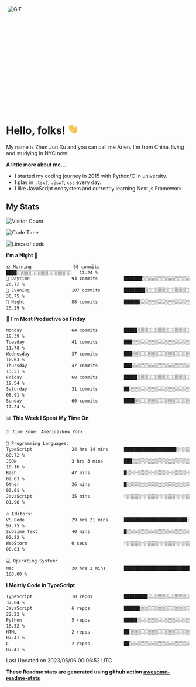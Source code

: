 <img align="right" alt="GIF" src="https://media.giphy.com/media/xUA7bdpLxQhsSQdyog/giphy.gif" width="500" height="320" />

# Hello, folks! <img src="https://raw.githubusercontent.com/arlenxuzj/arlenxuzj/master/assets/wave.gif" width="30px">

My name is Zhen Jun Xu and you can call me Arlen. I'm from China, living and studying in NYC now.

**A little more about me...**

 - I started my coding journey in 2015 with Python/C in university.
 - I play in `.tsx?`, `.jsx?`, `css` every day.
 - I like JavaScript ecosystem and currently learning Next.js Framework.

## My Stats

![Visitor Count](https://komarev.com/ghpvc/?username=arlenxuzj&color=blue&label=Profile+Views)

<!--START_SECTION:waka-->
![Code Time](http://img.shields.io/badge/Code%20Time-3%2C201%20hrs%2058%20mins-blue)

![Lines of code](https://img.shields.io/badge/From%20Hello%20World%20I%27ve%20Written-687.7%20thousand%20lines%20of%20code-blue)

**I'm a Night 🦉** 

```text
🌞 Morning                60 commits          ████░░░░░░░░░░░░░░░░░░░░░   17.24 % 
🌆 Daytime                93 commits          ███████░░░░░░░░░░░░░░░░░░   26.72 % 
🌃 Evening                107 commits         ████████░░░░░░░░░░░░░░░░░   30.75 % 
🌙 Night                  88 commits          ██████░░░░░░░░░░░░░░░░░░░   25.29 % 
```
📅 **I'm Most Productive on Friday** 

```text
Monday                   64 commits          █████░░░░░░░░░░░░░░░░░░░░   18.39 % 
Tuesday                  41 commits          ███░░░░░░░░░░░░░░░░░░░░░░   11.78 % 
Wednesday                37 commits          ███░░░░░░░░░░░░░░░░░░░░░░   10.63 % 
Thursday                 47 commits          ███░░░░░░░░░░░░░░░░░░░░░░   13.51 % 
Friday                   68 commits          █████░░░░░░░░░░░░░░░░░░░░   19.54 % 
Saturday                 31 commits          ██░░░░░░░░░░░░░░░░░░░░░░░   08.91 % 
Sunday                   60 commits          ████░░░░░░░░░░░░░░░░░░░░░   17.24 % 
```


📊 **This Week I Spent My Time On** 

```text
🕑︎ Time Zone: America/New_York

💬 Programming Languages: 
TypeScript               24 hrs 14 mins      ████████████████████░░░░░   80.72 % 
JSON                     3 hrs 3 mins        ███░░░░░░░░░░░░░░░░░░░░░░   10.16 % 
Bash                     47 mins             █░░░░░░░░░░░░░░░░░░░░░░░░   02.63 % 
Other                    36 mins             █░░░░░░░░░░░░░░░░░░░░░░░░   02.01 % 
JavaScript               35 mins             ░░░░░░░░░░░░░░░░░░░░░░░░░   01.96 % 

🔥 Editors: 
VS Code                  29 hrs 21 mins      ████████████████████████░   97.75 % 
Sublime Text             40 mins             █░░░░░░░░░░░░░░░░░░░░░░░░   02.22 % 
WebStorm                 0 secs              ░░░░░░░░░░░░░░░░░░░░░░░░░   00.03 % 

💻 Operating System: 
Mac                      30 hrs 2 mins       █████████████████████████   100.00 % 
```

**I Mostly Code in TypeScript** 

```text
TypeScript               10 repos            █████████░░░░░░░░░░░░░░░░   37.04 % 
JavaScript               6 repos             ██████░░░░░░░░░░░░░░░░░░░   22.22 % 
Python                   5 repos             █████░░░░░░░░░░░░░░░░░░░░   18.52 % 
HTML                     2 repos             ██░░░░░░░░░░░░░░░░░░░░░░░   07.41 % 
C                        2 repos             ██░░░░░░░░░░░░░░░░░░░░░░░   07.41 % 
```




 Last Updated on 2023/05/06 00:06:52 UTC
<!--END_SECTION:waka-->

**These Readme stats are generated using github action [awesome-readme-stats](https://github.com/anmol098/waka-readme-stats)**

